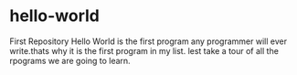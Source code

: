 # hello-world
First Repository
Hello World is the first program any programmer will ever write.thats why it is the first program in my list.
lest take a tour of all the rpograms we are going to learn.
